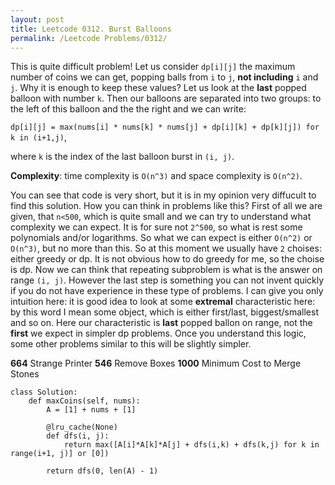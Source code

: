 ```yaml
---
layout: post
title: Leetcode 0312. Burst Balloons
permalink: /Leetcode Problems/0312/
---
```


This is quite difficult problem! Let us consider `dp[i][j]` the maximum number of coins we can get, popping balls from `i` to `j`, **not including** `i` and `j`. Why it is enough to keep these values? Let us look at the **last** popped balloon with number `k`. Then our balloons are separated into two groups: to the left of this balloon and the the right and we can write:
 
`dp[i][j] = max(nums[i] * nums[k] * nums[j] + dp[i][k] + dp[k][j]) for k in (i+1,j)`, 

where `k` is the index of the last balloon burst in `(i, j)`. 

**Complexity**: time complexity is `O(n^3)` and space complexity is `O(n^2)`.

You can see that code is very short, but it is in my opinion very diffucult to find this solution. How you can think in problems like this? First of all we are given, that `n<500`, which is quite small and we can try to understand what complexity we can expect. It is for sure not `2^500`, so what is rest some polynomials and/or logarithms.  So what we can expect is either `O(n^2)` or `O(n^3)`, but no more than this. So at this moment we usually have `2` choises: either greedy or dp. It is not obvious how to do greedy for me, so the choise is dp. Now we can think that repeating subproblem is what is the answer on range `(i, j)`. However the last step is something you can not invent quickly if you do not have experience in these type of problems. I can give you only intuition here: it is good idea to look at some **extremal** characteristic here: by this word I mean some object, which is either first/last, biggest/smallest and so on. Here our characteristic is **last** popped ballon on range, not the **first** we expect in simpler dp problems. Once you understand this logic, some other problems similar to this will be slightly simpler.

**664** Strange Printer
**546** Remove Boxes
**1000** Minimum Cost to Merge Stones

```
class Solution:
    def maxCoins(self, nums):
        A = [1] + nums + [1]
        
        @lru_cache(None)
        def dfs(i, j):
            return max([A[i]*A[k]*A[j] + dfs(i,k) + dfs(k,j) for k in range(i+1, j)] or [0])
        
        return dfs(0, len(A) - 1)
```